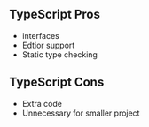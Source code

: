 
## TypeScript Pros
- interfaces
- Edtior support
- Static type checking

## TypeScript Cons
- Extra code
- Unnecessary for smaller project



